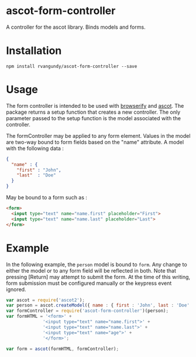 # ascot-form-controller

A controller for the ascot library. Binds models and forms.

# Installation

```
npm install rvangundy/ascot-form-controller --save
```

# Usage

The form controller is intended to be used with [browserify](https://github.com/substack/node-browserify) and [ascot](https://github.com/rvangundy/ascot2). The package returns a setup function that creates a new controller. The only parameter passed to the setup function is the model associated with the controller.

The formController may be applied to any form element. Values in the model are two-way bound to form fields based on the "name" attribute. A model with the following data :

```json
{
  "name" : {
    "first" : "John",
    "last"  : "Doe"
  }
}
```

May be bound to a form such as :

```html
<form>
  <input type="text" name="name.first" placeholder="First">
  <input type="text" name="name.last" placeholder="Last">
</form>
```

# Example

In the following example, the ```person``` model is bound to ```form```. Any change to either the model or to any form field will be reflected in both. Note that pressing [Return] may attempt to submit the form. At the time of this writing, form submission must be configured manually or the keypress event ignored.

```javascript
var ascot = require('ascot2');
var person = ascot.createModel({ name : { first : 'John', last : 'Doe' }, age : 25 });
var formController = require('ascot-form-controller')(person);
var formHTML = '<form>' +
              '<input type="text" name="name.first">' +
              '<input type="text" name="name.last">' +
              '<input type="text" name="age">' +
              '</form>';

var form = ascot(formHTML, formController);
```

